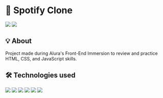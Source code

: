 <h1>💽 Spotify Clone</h1>
<img loading="lazy" src="http://img.shields.io/static/v1?label=STATUS&message=UNDER%20CONSTRUCTION&color=GREEN&style=for-the-badge"/> 
<img loading="lazy" src="https://img.shields.io/github/stars/DanielSouza2005?style=social"/>

<h2>💡 About</h2>
<p>Project made during Alura's Front-End Immersion to review and practice HTML, CSS, and JavaScript skills.</p>

<h2>🛠️ Technologies used </h2>
<div>
  <img src="https://img.shields.io/badge/HTML-orange?style=for-the-badge&logo=html5&logoColor=black">
  <img src="https://img.shields.io/badge/CSS-lightblue?&style=for-the-badge&logo=css3&logoColor=black">
  <img src="https://img.shields.io/badge/fontawesome-lightblue?style=for-the-badge&logo=fontawesome">
  <img src="https://img.shields.io/badge/JavaScript-F7DF1E?style=for-the-badge&logo=javascript&logoColor=black">
  <img src="https://img.shields.io/badge/React-blue?style=for-the-badge&logo=react">
  <img src="https://img.shields.io/badge/typescript-white?style=for-the-badge&logo=typescript">  
</div>

<!--# :hammer: Funcionalidades do projeto

- `Funcionalidade 1`: descrição da funcionalidade 1
- `Funcionalidade 2`: descrição da funcionalidade 2
- `Funcionalidade 2a`: descrição da funcionalidade 2a relacionada à funcionalidade 2
- `Funcionalidade 3`: descrição da funcionalidade 3 -->
